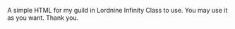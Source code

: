 A simple HTML for my guild in Lordnine Infinity Class to use.
You may use it as you want. 
Thank you.
